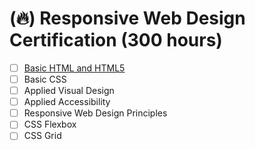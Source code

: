 # (🔥) Responsive Web Design Certification (300 hours)

- [ ] [Basic HTML and HTML5](./basic-html-and-html5)
- [ ] Basic CSS
- [ ] Applied Visual Design
- [ ] Applied Accessibility
- [ ] Responsive Web Design Principles
- [ ] CSS Flexbox
- [ ] CSS Grid
